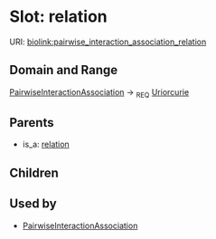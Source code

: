 
# Slot: relation




URI: [biolink:pairwise_interaction_association_relation](https://w3id.org/biolink/vocab/pairwise_interaction_association_relation)

## Domain and Range

[PairwiseInteractionAssociation](PairwiseInteractionAssociation.md) ->  <sub>REQ</sub> [Uriorcurie](Uriorcurie.md)

## Parents

 *  is_a: [relation](relation.md)

## Children


## Used by

 * [PairwiseInteractionAssociation](PairwiseInteractionAssociation.md)
